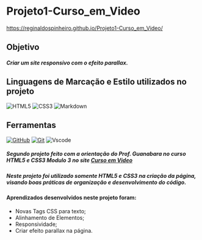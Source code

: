 # Projeto1-Curso_em_Video

https://reginaldospinheiro.github.io/Projeto1-Curso_em_Video/

## Objetivo
##### Criar um site responsivo com o efeito parallax.

## Linguagens de Marcação e Estilo utilizados no projeto

![HTML5](https://img.shields.io/badge/HTML5-E34F26?style=for-the-badge&logo=html5&logoColor=white)
![CSS3](https://img.shields.io/badge/CSS3-1572B6?style=for-the-badge&logo=css3&logoColor=white)
![Markdown](https://img.shields.io/badge/Markdown-000?style=for-the-badge&logo=markdown)


## Ferramentas
[![GitHub](https://img.shields.io/badge/GitHub-000?style=for-the-badge&logo=github&logoColor=30A3DC)](https://docs.github.com/)
[![Git](https://img.shields.io/badge/Git-000?style=for-the-badge&logo=git&logoColor=E94D5F)](https://git-scm.com/doc) 
![Vscode](https://img.shields.io/badge/Vscode-007ACC?style=for-the-badge&logo=visual-studio-code&logoColor=white)

##### Segundo projeto feito com a orientação do **Prof. Guanabara** no curso HTML5 e CSS3 Modulo 3 no site [Curso em Video](https://www.cursoemvideo.com)

##### Neste projeto foi utilizado somente HTML5 e CSS3 na criação da página, visando boas práticas de organização e desenvolvimento do código.

#### Aprendizados desenvolvidos neste projeto foram:
* Novas Tags CSS para texto;
* Alinhamento de Elementos;
* Responsividade;
* Criar efeito parallax na página.
